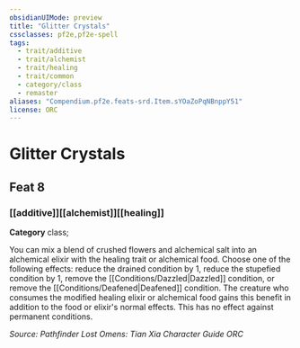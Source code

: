 ```yaml
---
obsidianUIMode: preview
title: "Glitter Crystals"
cssclasses: pf2e,pf2e-spell
tags:
  - trait/additive
  - trait/alchemist
  - trait/healing
  - trait/common
  - category/class
  - remaster
aliases: "Compendium.pf2e.feats-srd.Item.sYOaZoPqNBnppY51"
license: ORC
---
```

# Glitter Crystals
## Feat 8
### [[additive]][[alchemist]][[healing]]

**Category** class; 




You can mix a blend of crushed flowers and alchemical salt into an alchemical elixir with the healing trait or alchemical food. Choose one of the following effects: reduce the drained condition by 1, reduce the stupefied condition by 1, remove the [[Conditions/Dazzled|Dazzled]] condition, or remove the [[Conditions/Deafened|Deafened]] condition. The creature who consumes the modified healing elixir or alchemical food gains this benefit in addition to the food or elixir's normal effects. This has no effect against permanent conditions.

*Source: Pathfinder Lost Omens: Tian Xia Character Guide*
*ORC*